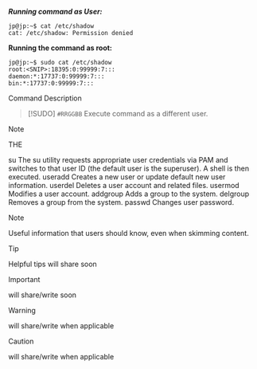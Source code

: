 ***Running command as User:***
```
jp@jp:~$ cat /etc/shadow 
cat: /etc/shadow: Permission denied
 ```

**Running the command as root:**
```
jp@jp:~$ sudo cat /etc/shadow 
root:<SNIP>:18395:0:99999:7:::
daemon:*:17737:0:99999:7:::
bin:*:17737:0:99999:7:::
```
Command	Description

> [!SUDO] 	`#RRGGBB`
> Execute command as a different user.

> [!NOTE]
> THE 
	

su	The su utility requests appropriate user credentials via PAM and switches to that user ID (the default user is the superuser). A shell is then executed.
useradd	Creates a new user or update default new user information.
userdel	Deletes a user account and related files.
usermod	Modifies a user account.
addgroup	Adds a group to the system.
delgroup	Removes a group from the system.
passwd	Changes user password.

> [!NOTE]
> Useful information that users should know, even when skimming content.
 

> [!TIP]
> Helpful tips will share soon

> [!IMPORTANT]
> will share/write soon


> [!WARNING]
>  will share/write when applicable

> [!CAUTION]
> will share/write when applicable
